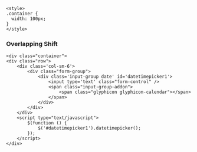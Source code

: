 
<html>
  <head>
    <script src="https://maxcdn.bootstrapcdn.com/bootstrap/3.3.7/js/bootstrap.min.js"></script>
    <!-- jQuery library -->
    <script src="https://ajax.googleapis.com/ajax/libs/jquery/3.3.1/jquery.min.js"></script>
    <link rel="stylesheet" href="https://maxcdn.bootstrapcdn.com/bootstrap/3.3.7/css/bootstrap.min.css">
    <script src="overlapping.js" ></script>
    
    <style>
    .container {
      width: 100px;
    }
    </style>
  </head>
  <body>
    <h3>Overlapping Shift</h3>
    
    <div class="container">
    <div class="row">
        <div class='col-sm-6'>
            <div class="form-group">
                <div class='input-group date' id='datetimepicker1'>
                    <input type='text' class="form-control" />
                    <span class="input-group-addon">
                        <span class="glyphicon glyphicon-calendar"></span>
                    </span>
                </div>
            </div>
        </div>
        <script type="text/javascript">
            $(function () {
                $('#datetimepicker1').datetimepicker();
            });
        </script>
    </div>
</div>

  </body>
  </html>
